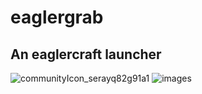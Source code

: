 # eaglergrab
## An eaglercraft launcher
![communityIcon_serayq82g91a1](https://github.com/user-attachments/assets/54f4e10c-604d-4fc8-985b-5a42a0d16cf5)
![images](https://github.com/user-attachments/assets/f462cdd9-527a-4e77-9197-c590443fd3ba)
